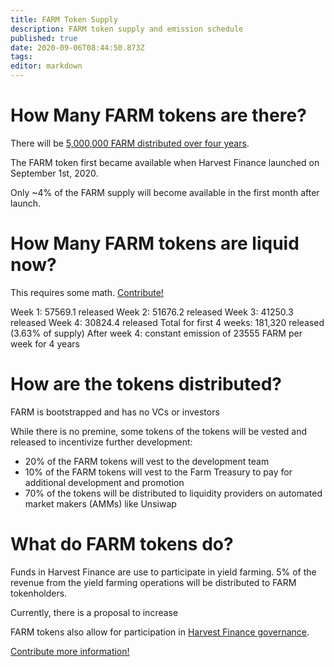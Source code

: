 ```yaml
---
title: FARM Token Supply
description: FARM token supply and emission schedule
published: true
date: 2020-09-06T08:44:50.873Z
tags: 
editor: markdown
---
```



# How Many FARM tokens are there?

There will be [5,000,000 FARM distributed over four years][medium-launch].

The FARM token first became available when Harvest Finance launched on September 1st, 2020.

Only ~4% of the FARM supply will become available in the first month after launch.


# How Many FARM tokens are liquid now?

This requires some math.  [Contribute!](/contribute)

Week 1: 57569.1 released
Week 2: 51676.2 released
Week 3: 41250.3 released
Week 4: 30824.4 released
Total for first 4 weeks: 181,320 released (3.63% of supply)
After week 4: constant emission of 23555 FARM per week for 4 years

# How are the tokens distributed?

FARM is bootstrapped and has no VCs or investors

While there is no premine, some tokens of the tokens will be vested and released to incentivize further development:

- 20% of the FARM tokens will vest to the development team
- 10% of the FARM tokens will vest to the Farm Treasury to pay for additional development and promotion
- 70% of the tokens will be distributed to liquidity providers on automated market makers (AMMs) like Unsiwap

# What do FARM tokens do?

Funds in Harvest Finance are use to participate in yield farming.  5% of the revenue from the yield farming operations will be distributed to FARM tokenholders.

Currently, there is a proposal to increase 

FARM tokens also allow for participation in [Harvest Finance governance](/govern).

[Contribute more information!](/contribute) 

[medium-launch]: https://medium.com/harvest-finance/the-harvest-finance-project-338c3e5806fc